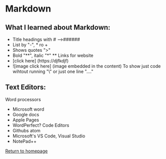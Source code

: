 # **Markdown**

## What I learned about Markdown:
- Title headings with # -->######
- List by "-", * ro +
- Shows quotes ">"
- Bold "**", italic "*" **
Links for website 
- [click here] (https://djfkdjf)
- ![image click here] (image embedded in the content)
To show just code wihtout running "\\\" or just one line "\....\"

## Text Editors:
Word processors
  - Microsoft word
  - Google docs
  - Apple Pages
  - WordPerfect?
 Code Editors
  - Githubs atom
  - Microsoft's VS Code, Visual Studio
  - NotePad++

[Return to homepage](README.md)

